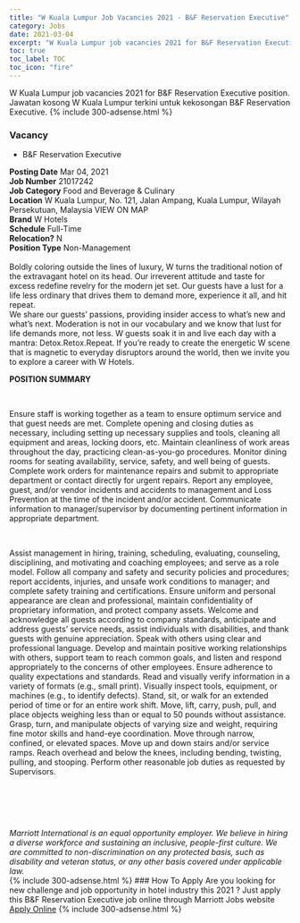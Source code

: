 ```yaml
---
title: "W Kuala Lumpur Job Vacancies 2021 - B&F Reservation Executive" 
category: Jobs 
date: 2021-03-04 
excerpt: "W Kuala Lumpur job vacancies 2021 for B&F Reservation Executive position. Jawatan kosong W Kuala Lumpur terkini untuk kekosongan B&F Reservation Executive." 
toc: true 
toc_label: TOC 
toc_icon: "fire" 
--- 
```


W Kuala Lumpur job vacancies 2021 for B&F Reservation Executive position. Jawatan kosong W Kuala Lumpur terkini untuk kekosongan B&F Reservation Executive. 
{% include 300-adsense.html %} 
### Vacancy 
- B&F Reservation Executive 
<div><div><b>Posting Date</b> Mar 04, 2021<br><b>Job Number</b> 21017242<br><b>Job Category</b> Food and Beverage &amp; Culinary<br><b>Location</b> W Kuala Lumpur, No. 121, Jalan Ampang, Kuala Lumpur, Wilayah Persekutuan, Malaysia VIEW ON MAP<br><b>Brand</b> W Hotels<br><b>Schedule</b> Full-Time<br><b>Relocation?</b> N<br><b>Position Type</b> Non-Management<br><br>Boldly coloring outside the lines of luxury, W turns the traditional notion of the extravagant hotel on its head. Our irreverent attitude and taste for excess redefine revelry for the modern jet set. Our guests have a lust for a life less ordinary that drives them to demand more, experience it all, and hit repeat. <br>We share our guests&#8217; passions, providing insider access to what&#8217;s new and what&#8217;s next. Moderation is not in our vocabulary and we know that lust for life demands more, not less. W guests soak it in and live each day with a mantra: Detox.Retox.Repeat. If you&#8217;re ready to create the energetic W scene that is magnetic to everyday disruptors around the world, then we invite you to explore a career with W Hotels.<br></div><div> <p><strong>POSITION SUMMARY</strong></p> <p>&#160;</p> <p>Ensure staff is working together as a team to ensure optimum service and that guest needs are met. Complete opening and closing duties as necessary, including setting up necessary supplies and tools, cleaning all equipment and areas, locking doors, etc. Maintain cleanliness of work areas throughout the day, practicing clean-as-you-go procedures. Monitor dining rooms for seating availability, service, safety, and well being of guests. Complete work orders for maintenance repairs and submit to appropriate department or contact directly for urgent repairs. Report any employee, guest, and/or vendor incidents and accidents to management and Loss Prevention at the time of the incident and/or accident. Communicate information to manager/supervisor by documenting pertinent information in appropriate department.</p> <p>&#160;</p> <p>Assist management in hiring, training, scheduling, evaluating, counseling, disciplining, and motivating and coaching employees; and serve as a role model. Follow all company and safety and security policies and procedures; report accidents, injuries, and unsafe work conditions to manager; and complete safety training and certifications. Ensure uniform and personal appearance are clean and professional, maintain confidentiality of proprietary information, and protect company assets. Welcome and acknowledge all guests according to company standards, anticipate and address guests&#8217; service needs, assist individuals with disabilities, and thank guests with genuine appreciation. Speak with others using clear and professional language. Develop and maintain positive working relationships with others, support team to reach common goals, and listen and respond appropriately to the concerns of other employees. Ensure adherence to quality expectations and standards. Read and visually verify information in a variety of formats (e.g., small print). Visually inspect tools, equipment, or machines (e.g., to identify defects). Stand, sit, or walk for an extended period of time or for an entire work shift. Move, lift, carry, push, pull, and place objects weighing less than or equal to 50 pounds without assistance. Grasp, turn, and manipulate objects of varying size and weight, requiring fine motor skills and hand-eye coordination. Move through narrow, confined, or elevated spaces. Move up and down stairs and/or service ramps. Reach overhead and below the knees, including bending, twisting, pulling, and stooping. Perform other reasonable job duties as requested by Supervisors.</p> <p>&#160;</p> <p>&#160;</p> </div> <div> &#160;</div> <em>Marriott International is an equal opportunity employer.&#160;We believe in hiring a diverse workforce and sustaining an inclusive, people-first culture.&#160;We are committed to non-discrimination on&#160;any&#160;protected&#160;basis, such as disability and veteran status, or any other basis covered under applicable law.</em><br></div> 
{% include 300-adsense.html %} 
### How To Apply 
Are you looking for new challenge and job opportunity in hotel industry this 2021 ?
Just apply this B&F Reservation Executive job online through Marriott Jobs website 
<a href="https://jobs.marriott.com/marriott/jobs/21017242?lang=en-us" class="btn btn--info" target="_blank" rel="nofollow noopenner">Apply Online</a> 
{% include 300-adsense.html %} 